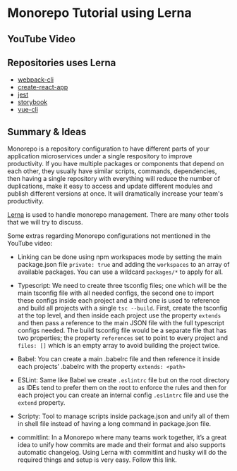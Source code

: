 # Monorepo Tutorial using Lerna

## YouTube Video

## Repositories uses Lerna

- [webpack-cli](https://github.com/webpack/webpack-cli)
- [create-react-app](https://github.com/facebook/create-react-app)
- [jest](https://github.com/facebook/jest)
- [storybook](https://github.com/storybookjs/storybook)
- [vue-cli](https://github.com/vuejs/vue-cli)

## Summary & Ideas

Monorepo is a repository configuration to have different parts of your application microservices under a single respository to improve productivity. If you have multiple packages or components that depend on each other, they usually have similar scripts, commands, dependencies, then having a single repository with everything will reduce the number of duplications, make it easy to access and update different modules and publish different versions at once. It will dramatically increase your team's productivity.

[Lerna](https://github.com/lerna/lerna) is used to handle monorepo management. There are many other tools that we will try to discuss.

Some extras regarding Monorepo configurations not mentioned in the YouTube video:

- Linking can be done using npm workspaces mode by setting the main package.json file `private: true` and adding the `workspaces` to an array of available packages. You can use a wildcard `packages/*` to apply for all.

- Typescript: We need to create three tsconfig files; one which will be the main tsconfig file with all needed configs, the second one to import these configs inside each project and a third one is used to reference and build all projects with a single `tsc --build`. First, create the tsconfig at the top level, and then inside each project use the property `extends` and then pass a reference to the main JSON file with the full typescript configs needed. The build tsconfig file would be a separate file that has two properties; the property `references` set to point to every project and `files: []` which is an empty array to avoid building the project twice.

- Babel: You can create a main .babelrc file and then reference it inside each projects’ .babelrc with the property `extends: <path>`

- ESLint: Same like Babel we create `.eslintrc` file but on the root directory as IDEs tend to prefer them on the root to enforce the rules and then for each project you can create an internal config `.eslintrc` file and use the `extend` property.

- Scripty: Tool to manage scripts inside package.json and unify all of them in shell file instead of having a long command in package.json file.

- commitlint: In a Monorepo where many teams work together, it’s a great idea to unify how commits are made and their format and also supports automatic changelog. Using Lerna with commitlint and husky will do the required things and setup is very easy. Follow this link.